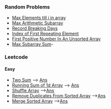 ### Random Problems
* [Max Elements till i in array](/Array/max_ele.cpp)
* [Max Arithmetic Subarray](/Array/max_ar_subarray.cpp)
* [Record Breaking Days](/Array/rec_brk.cpp)
* [Index of First Repeating Element](/Array/first_rep_ele.cpp)
* [First Positive Number In An Unsorted Array](/Array/first_pos_no.cpp)
* [Max Subarray Sum](/Array/max_subarray_sum.cpp)-

### Leetcode
#### Easy
* [Two Sum](https://leetcode.com/problems/two-sum/) --> [Ans](/Array/two_sum.cpp)
* [Running Sum of 1d Array](https://leetcode.com/problems/running-sum-of-1d-array/) --> [Ans](/Array/running_sum.cpp)
* [Shuffle Array](https://leetcode.com/problems/shuffle-the-array/) -->[Ans](/Array/shuffle_array.cpp)
* [Remove Duplicates From Sorted Array](https://leetcode.com/problems/remove-duplicates-from-sorted-array/) -->[Ans](/Array/rem_dup_sorted.cpp)
* [Merge Sorted Array](https://leetcode.com/problems/merge-sorted-array/) -->[Ans](/Array/merge_arr.cpp)
